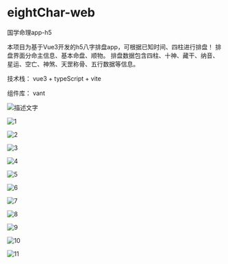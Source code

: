# eightChar-web
国学命理app-h5

本项目为基于Vue3开发的h5八字排盘app，可根据已知时间、四柱进行排盘！
排盘界面分命主信息、基本命盘、顺物。
排盘数据包含四柱、十神、藏干、纳音、星运、空亡、神煞、天罡称骨、五行数据等信息。

技术栈： vue3 + typeScript + vite

组件库： vant

![描述文字](https://example.com/your-image.png?width=300)


![1](https://github.com/user-attachments/assets/2a3e8284-5d97-4885-906c-b3d6d9141e50?width=300)

![2](https://github.com/user-attachments/assets/d05e019a-08bb-40bf-8ac9-a632e41b52c6)

![3](https://github.com/user-attachments/assets/4218c2d1-58ac-4d87-8bf5-10073b8d8187)

![4](https://github.com/user-attachments/assets/65922d37-be03-4314-a2d8-4f3625c93b0d)

![5](https://github.com/user-attachments/assets/33a26ae4-7b4b-4e08-820f-10c31f5447a0)

![6](https://github.com/user-attachments/assets/2cc4af40-b68f-4b0d-ba1a-de67751e25dc)

![7](https://github.com/user-attachments/assets/bc4be208-ac12-404e-990d-0e560ce17d64)

![8](https://github.com/user-attachments/assets/2d65d4f3-a0be-44aa-ac08-f8ca9af78b4c)

![9](https://github.com/user-attachments/assets/ee65f49a-ea0e-429b-a0b5-3c6131ebca61)

![10](https://github.com/user-attachments/assets/df18744c-b8a4-4751-8245-ee650220bec8)

![11](https://github.com/user-attachments/assets/0941848f-7969-436c-a381-15be66a990d2)



